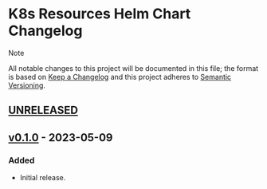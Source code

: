 # K8s Resources Helm Chart Changelog

> [!NOTE]
> All notable changes to this project will be documented in this file; the format is based on [Keep a Changelog](https://keepachangelog.com/en/1.0.0/) and this project adheres to [Semantic Versioning](https://semver.org/spec/v2.0.0.html).

<!--
### Added - For new features.
### Changed - For changes in existing functionality.
### Deprecated - For soon-to-be removed features.
### Removed - For now removed features.
### Fixed - For any bug fixes.
### Security - In case of vulnerabilities.
-->

## [UNRELEASED]

## [v0.1.0] - 2023-05-09

### Added

- Initial release.

<!--
RELEASE LINKS
-->
[UNRELEASED]: https://github.com/stevehipwell/helm-charts/tree/main/charts/k8s-releases
[v0.1.0]: https://github.com/stevehipwell/helm-charts/releases/tag/k8s-resources-0.1.0
